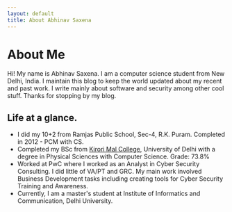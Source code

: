 ```yaml
---
layout: default
title: About Abhinav Saxena
---
```


<div class="post">
	<h1 class="pageTitle">About Me</h1>
	<!-- <img src="{{ '/assets/img/contact.jpg' | prepend: site.baseurl }}" alt="">  -->
	<p>Hi! My name is Abhinav Saxena. I am a computer science student from New Delhi, India. I maintain this blog to keep the world updated about my recent and past work. I write mainly about software and security among other cool stuff. Thanks for stopping by my blog.</p>
	<h2>Life at a glance.</h2>
	<ul>
        <li>I did my 10+2 from <a herf="https://en.wikipedia.org/wiki/Ramjas_School,_R._K._Puram">Ramjas Public School</a>, Sec-4, R.K. Puram. Completed in 2012 - PCM with CS.</li>
        <li>Completed my BSc from <a href ="https://en.wikipedia.org/wiki/Kirori_Mal_College">Kirori Mal College</a>, University of Delhi with a degree in Physical Sciences with Computer Science. Grade: 73.8%</li>
        <li>Worked at <a herf="https://en.wikipedia.org/wiki/PricewaterhouseCoopers">PwC</a> where I worked as an Analyst in Cyber Security Consulting. I did little of VA/PT and GRC. My main work involved Business Development tasks including <a herf="http://economictimes.indiatimes.com/tech/internet/pwc-india-develops-phishing-diagnostic-software-to-gauge-phishing-knowhow/articleshow/49954605.cms">creating tools</a> for Cyber Security Training and Awareness.</li>
	    <li>Currently, I am a master's student at <a herf="https://en.wikipedia.org/wiki/Institute_of_Informatics_and_Communication">Institute of Informatics and Communication, Delhi University.</a></li>
   	</ul>
</div>
